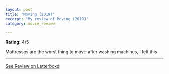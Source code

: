 ```yaml
---
layout: post
title: "Moving (2019)"
excerpt: "My review of Moving (2019)"
category: movie_review

---
```


**Rating:** 4/5

Mattresses are the worst thing to move after washing machines, I felt this

<hr>

[See Review on Letterboxd](https://boxd.it/23f8Nj)
